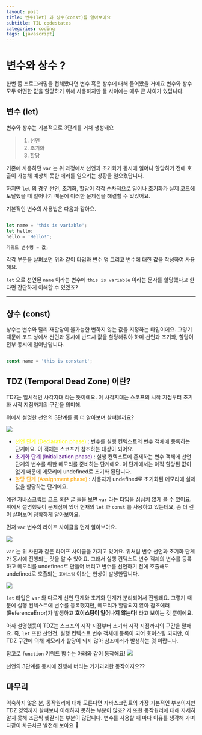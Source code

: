 ```yaml
---
layout: post
title: 변수(let) 과 상수(const)를 알아보아요
subtitle: TIL codestates
categories: coding
tags: [javascript]
---
```


# 변수와 상수 ?
한번 쯤 프로그래밍을 접해봤다면 변수 혹은 상수에 대해 들어봤을 거에요 
변수와 상수 모두 어떤한 값을 할당하기 위해 사용하지만 둘 사이에는 매우 큰 차이가 있답니다.

## 변수 (let)
변수와 상수는 기본적으로 3단계를 거쳐 생성돼요 
>1. 선언
>2. 초기화
>3. 할당

기존에 사용하던 `var` 는 위 과정에서 선언과 초기화가 동시에 일어나 할당하기 전에 호출이 가능해 예상치 못한 에러를 일으키는 상황을 일으켰답니다.

하지만 `let` 의 경우 선언, 초기화, 할당이 각각 순차적으로 일어나 초기화가 실제 코드에 도달했을 때 일어나기 때문에 이러한 문제점을 해결할 수 있었어요.

기본적인 변수의 사용법은 다음과 같아요.
~~~javascript

let name = 'this is variable';
let hello;
hello = 'Hello!';

키워드 변수명 = 값;

~~~
각각 부분을 살펴보면 위와 같이 타입과 변수 명 그리고 변수에 대한 값을 작성하여 사용해요. 

`let` 으로 선언된 `name` 이라는 변수에 `this is variable` 이라는 문자를 할당했다고 한다면 간단하게 이해할 수 있겠죠?

---

## 상수 (const)
상수는 변수와 달리 재할당이 불가능한 변하지 않는 값을 지정하는 타입이에요.
그렇기 때문에 코드 상에서 선언과 동시에 반드시 값을 할당해줘야 하며 선언과 초기화, 할당이 전부 동시에 일어난답니다.

~~~javascript

const name = 'this is constant';

~~~

## TDZ (Temporal Dead Zone) 이란?
TDZ는 일시적인 사각지대 라는 뜻이에요.
이 사각지대는 스코프의 시작 지점부터 초기화 시작 지점까지의 구간을 의미해.

위에서 설명한 선언의 3단계를 좀 더 알아보며 살펴볼까요?

![](https://img1.daumcdn.net/thumb/R1280x0/?scode=mtistory2&fname=https%3A%2F%2Fblog.kakaocdn.net%2Fdn%2FCfdPQ%2FbtqFNFCCfWu%2FEBd8c7QUZLSChL2AVVaiyK%2Fimg.jpg)
 
- <span style="color:yellow">선언 단계 (Declaration phase)</span> : 변수를 실행 컨텍스트의 변수 객체에 등록하는 단계에요. 이 객체는 스코프가 참조하는 대상이 되어요.
- <span style="color:indigo">초기화 단계 (Initialization phase)</span> : 실행 컨텍스트에 존재하는 변수 객체에 선언 단계의 변수를 위한 메모리를 준비하는 단계에요. 이 단계에서는 아직 할당된 값이 없기 때문에 메모리에 undefined로 초기화 된답니다.
- <span style="color:orange">할당 단계 (Assignment phase)</span> : 사용자가 undefined로 초기화된 메모리에 실제 값을 할당하는 단계에요.

예전 자바스크립트 코드 혹은 글 들을 보면 `var` 라는 타입을 심심치 않게 볼 수 있어요. 위에서 설명했듯이 문제점이 있어 현재의 `let` 과 `const` 를 사용하고 있는데요, 좀 더 깊이 살펴보며 정확하게 알아보아요.

먼저 `var` 변수의 라이프 사이클을 먼저 알아보아요.

![](https://img1.daumcdn.net/thumb/R1280x0/?scode=mtistory2&fname=https%3A%2F%2Fblog.kakaocdn.net%2Fdn%2FcpN7ly%2FbtqFMImMjbi%2FXax5yU47pHIffGGf6BYetk%2Fimg.jpg)
 
 `var` 는 위 사진과 같은 라이프 사이클을 가지고 있어요.
 위처럼 변수 선언과 초기화 단계가 동시에 진행되는 것을 알 수 있어요.
 그래서 실행 컨텍스트 변수 객체의 변수를 등록하고 메모리를 undefined로 만들어 버리고 변수를 선언하기 전에 호출해도 undefined로 호출되는 `호이스팅` 이라는 현상이 발생한답니다.

![](https://img1.daumcdn.net/thumb/R1280x0/?scode=mtistory2&fname=https%3A%2F%2Fblog.kakaocdn.net%2Fdn%2Fbrfyzo%2FbtqFMHahg20%2FO4al3vnYiNideb03m6xB60%2Fimg.jpg)

`let` 타입은 `var` 와 다르게 선언 단계와 초기화 단계가 분리되어서 진행돼요. 
그렇기 때문에 실행 컨텍스트에 변수를 등록했지만, 메모리가 할당되지 않아 참조에러(ReferenceError)가 발생하고 **호이스팅이 일어나지 않는다!** 라고 보이는 것 뿐이에요.

아까 설명했듯이 TDZ는 스코프의 시작 지점부터 초기화 시작 지점까지의 구간을 말해요.
즉, `let` 또한 선언전, 실행 컨텍스트 변수 객체에 등록이 되어 호이스팅 되지만, 이 TDZ 구간에 의해 메모리가 할당이 되지 않아 참조에러가 발생하는 것 이랍니다.

참고로 `function` 키워드 함수는 아래와 같이 동작해요!
![](https://img1.daumcdn.net/thumb/R1280x0/?scode=mtistory2&fname=https%3A%2F%2Fblog.kakaocdn.net%2Fdn%2FL4IXl%2FbtqFNPydemy%2FWqwtWgxdhHKZZ3xylTcJpK%2Fimg.webp)

선언의 3단계를 동시에 진행해 버리는 기기괴괴한 동작이지요??

## 마무리
익숙하지 않은 분, 동작원리에 대해 모른다면 자바스크립트의 가장 기본적인 부분이지만 TDZ 영역까지 살펴보니 이해하지 못하는 부분이 많죠?
저 또한 동작원리에 대해 자세히 알지 못해 조금씩 헷갈리는 부분이 많답니다.
변수를 사용할 때 마다 이유를 생각해 가며 다같이 차근차근 발전해 보아요 :hamster:
